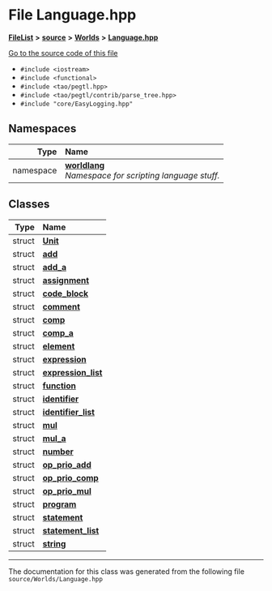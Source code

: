 

# File Language.hpp



[**FileList**](files.md) **>** [**source**](dir_b2f33c71d4aa5e7af42a1ca61ff5af1b.md) **>** [**Worlds**](dir_9813a27ecb6dbdc5ed22cda8cf865019.md) **>** [**Language.hpp**](_language_8hpp.md)

[Go to the source code of this file](_language_8hpp_source.md)



* `#include <iostream>`
* `#include <functional>`
* `#include <tao/pegtl.hpp>`
* `#include <tao/pegtl/contrib/parse_tree.hpp>`
* `#include "core/EasyLogging.hpp"`













## Namespaces

| Type | Name |
| ---: | :--- |
| namespace | [**worldlang**](namespaceworldlang.md) <br>_Namespace for scripting language stuff._  |


## Classes

| Type | Name |
| ---: | :--- |
| struct | [**Unit**](structworldlang_1_1_unit.md) <br> |
| struct | [**add**](structworldlang_1_1add.md) <br> |
| struct | [**add\_a**](structworldlang_1_1add__a.md) <br> |
| struct | [**assignment**](structworldlang_1_1assignment.md) <br> |
| struct | [**code\_block**](structworldlang_1_1code__block.md) <br> |
| struct | [**comment**](structworldlang_1_1comment.md) <br> |
| struct | [**comp**](structworldlang_1_1comp.md) <br> |
| struct | [**comp\_a**](structworldlang_1_1comp__a.md) <br> |
| struct | [**element**](structworldlang_1_1element.md) <br> |
| struct | [**expression**](structworldlang_1_1expression.md) <br> |
| struct | [**expression\_list**](structworldlang_1_1expression__list.md) <br> |
| struct | [**function**](structworldlang_1_1function.md) <br> |
| struct | [**identifier**](structworldlang_1_1identifier.md) <br> |
| struct | [**identifier\_list**](structworldlang_1_1identifier__list.md) <br> |
| struct | [**mul**](structworldlang_1_1mul.md) <br> |
| struct | [**mul\_a**](structworldlang_1_1mul__a.md) <br> |
| struct | [**number**](structworldlang_1_1number.md) <br> |
| struct | [**op\_prio\_add**](structworldlang_1_1op__prio__add.md) <br> |
| struct | [**op\_prio\_comp**](structworldlang_1_1op__prio__comp.md) <br> |
| struct | [**op\_prio\_mul**](structworldlang_1_1op__prio__mul.md) <br> |
| struct | [**program**](structworldlang_1_1program.md) <br> |
| struct | [**statement**](structworldlang_1_1statement.md) <br> |
| struct | [**statement\_list**](structworldlang_1_1statement__list.md) <br> |
| struct | [**string**](structworldlang_1_1string.md) <br> |



















































------------------------------
The documentation for this class was generated from the following file `source/Worlds/Language.hpp`

